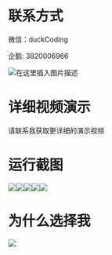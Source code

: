 # 联系方式

微信：duckCoding

企鹅: 3820006966

![在这里插入图片描述](http://upload.cxycsx.vip/91ab4bcb4f2c4c6db86365bb6d6e9c62.jpeg)

# 详细视频演示

请联系我获取更详细的演示视频

# 运行截图

![](http://www.bysj52.com/uploadfile/ueditor/image/202306/%E6%AF%95%E8%AE%BEssm364%E5%9F%BA%E4%BA%8EJAVA%E7%9A%84%E4%B8%AD%E5%B0%8F%E5%9E%8B%E4%BC%81%E4%B8%9A%E8%B4%A2%E5%8A%A1%E7%AE%A1%E7%90%86%E6%AF%95%E4%B8%9A%E8%AE%BE%E8%AE%A1/2.png)![](http://www.bysj52.com/uploadfile/ueditor/image/202306/%E6%AF%95%E8%AE%BEssm364%E5%9F%BA%E4%BA%8EJAVA%E7%9A%84%E4%B8%AD%E5%B0%8F%E5%9E%8B%E4%BC%81%E4%B8%9A%E8%B4%A2%E5%8A%A1%E7%AE%A1%E7%90%86%E6%AF%95%E4%B8%9A%E8%AE%BE%E8%AE%A1/5.png)![](http://www.bysj52.com/uploadfile/ueditor/image/202306/%E6%AF%95%E8%AE%BEssm364%E5%9F%BA%E4%BA%8EJAVA%E7%9A%84%E4%B8%AD%E5%B0%8F%E5%9E%8B%E4%BC%81%E4%B8%9A%E8%B4%A2%E5%8A%A1%E7%AE%A1%E7%90%86%E6%AF%95%E4%B8%9A%E8%AE%BE%E8%AE%A1/3.png)![](http://www.bysj52.com/uploadfile/ueditor/image/202306/%E6%AF%95%E8%AE%BEssm364%E5%9F%BA%E4%BA%8EJAVA%E7%9A%84%E4%B8%AD%E5%B0%8F%E5%9E%8B%E4%BC%81%E4%B8%9A%E8%B4%A2%E5%8A%A1%E7%AE%A1%E7%90%86%E6%AF%95%E4%B8%9A%E8%AE%BE%E8%AE%A1/1.png)![](http://www.bysj52.com/uploadfile/ueditor/image/202306/%E6%AF%95%E8%AE%BEssm364%E5%9F%BA%E4%BA%8EJAVA%E7%9A%84%E4%B8%AD%E5%B0%8F%E5%9E%8B%E4%BC%81%E4%B8%9A%E8%B4%A2%E5%8A%A1%E7%AE%A1%E7%90%86%E6%AF%95%E4%B8%9A%E8%AE%BE%E8%AE%A1/4.png)

# 为什么选择我

![](http://upload.cxycsx.vip/%E7%A8%8B%E5%BA%8F%E8%AE%BE%E8%AE%A1.png)

